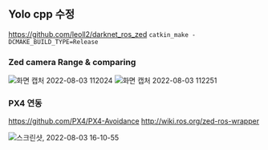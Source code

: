 ## Yolo cpp 수정
https://github.com/leoll2/darknet_ros_zed
```catkin_make -DCMAKE_BUILD_TYPE=Release```


### Zed camera Range & comparing
![화면 캡처 2022-08-03 112024](https://user-images.githubusercontent.com/88171531/182510253-12e50aad-8dbc-44cc-87be-45edc6f4f0f2.png)
![화면 캡처 2022-08-03 112251](https://user-images.githubusercontent.com/88171531/182510493-3a39b133-daae-4e09-b60f-8185c65e5a56.png)


### PX4 연동
<a>https://github.com/PX4/PX4-Avoidance</a>
<a>http://wiki.ros.org/zed-ros-wrapper</a>

![스크린샷, 2022-08-03 16-10-55](https://user-images.githubusercontent.com/88171531/182546586-6a3a6686-cea6-42f1-918b-6d22e42d179e.png)
